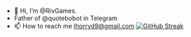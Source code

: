 - 👋 Hi, I’m @RivGames.
-  Father of @quotebobot in Telegram
- 📫 How to reach me Ihorryd9@gmail.com
[![GitHub Streak](https://streak-stats.demolab.com/?user=RivGames)](https://git.io/streak-stats)
